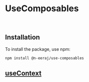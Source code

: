 # UseComposables

<br />

## Installation
To install the package, use npm:
```bash
npm install @n-eeraj/use-composables
```

## [useContext](./src/useContext/README.md)
